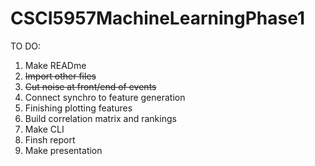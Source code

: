 # CSCI5957MachineLearningPhase1

TO DO:

1) Make READme
2) ~~Import other files~~
3) ~~Cut noise at front/end of events~~
4) Connect synchro to feature generation
5) Finishing plotting features
6) Build correlation matrix and rankings
7) Make CLI
8) Finsh report
9) Make presentation
